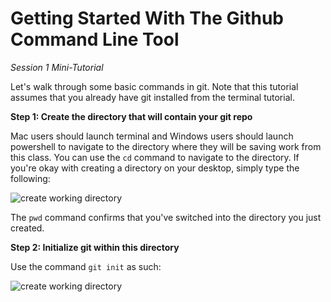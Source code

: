 # Getting Started With The Github Command Line Tool
*Session 1 Mini-Tutorial*

Let's walk through some basic commands in git. Note that this tutorial assumes that you already have git installed from the terminal tutorial. 

**Step 1: Create the directory that will contain your git repo**

Mac users should launch terminal and Windows users should launch powershell to navigate to the directory where they will be saving work from this class. You can use the `cd` command to navigate to the directory. If you're okay with creating a directory on your desktop, simply type the following:

![create working directory](/assets/createdir.png)

The `pwd` command confirms that you've switched into the directory you just created.

**Step 2: Initialize git within this directory**

Use the command `git init` as such:

![create working directory](/assets/createdir.png)


